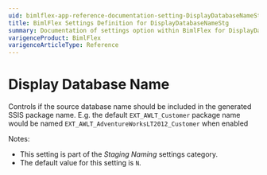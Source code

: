 ```yaml
---
uid: bimlflex-app-reference-documentation-setting-DisplayDatabaseNameStg
title: BimlFlex Settings Definition for DisplayDatabaseNameStg
summary: Documentation of settings option within BimlFlex for DisplayDatabaseNameStg
varigenceProduct: BimlFlex
varigenceArticleType: Reference
---
```


# Display Database Name

Controls if the source database name should be included in the generated SSIS package name. E.g. the default `EXT_AWLT_Customer` package name would be named `EXT_AWLT_AdventureWorksLT2012_Customer` when enabled

Notes:

* This setting is part of the *Staging Naming* settings category.
* The default value for this setting is `N`.
